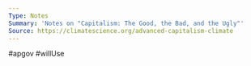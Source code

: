 ```yaml
---
Type: Notes
Summary: 'Notes on "Capitalism: The Good, the Bad, and the Ugly"'
Source: https://climatescience.org/advanced-capitalism-climate
---
```

#apgov 
#willUse